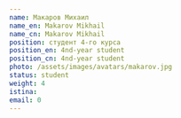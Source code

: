 ```yaml
---
name: Макаров Михаил
name_en: Makarov Mikhail 
name_cn: Makarov Mikhail
position: студент 4-го курса
position_en: 4nd-year student
position_cn: 4nd-year student
photo: /assets/images/avatars/makarov.jpg
status: student
weight: 4
istina: 
email: 0
---
```


